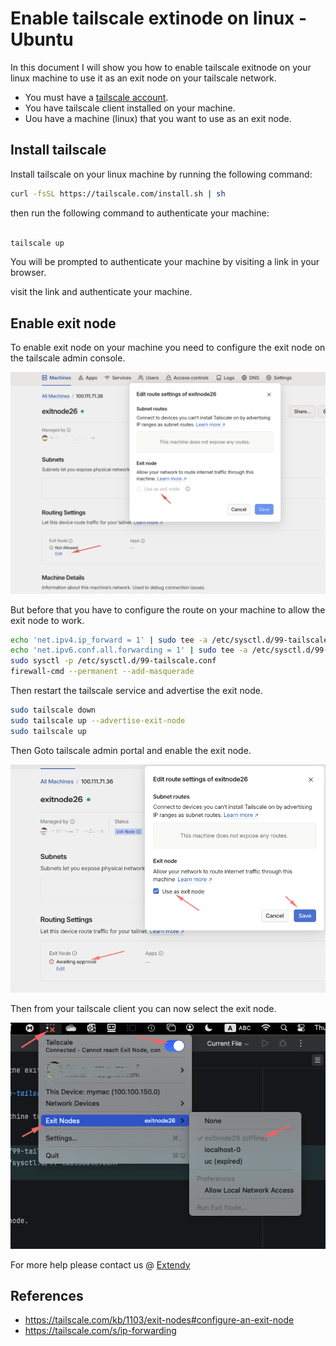 # Enable tailscale extinode on linux - Ubuntu

In this document I will show you how to enable tailscale exitnode on your linux machine to use it as an exit node on your tailscale network.

- You must  have a [tailscale account](https://tailscale.com/).
- You have tailscale client installed on your machine.
- Uou have a machine (linux) that you want to use as an exit node.

## Install tailscale

Install tailscale on your linux machine by running the following command:

```bash
curl -fsSL https://tailscale.com/install.sh | sh
```

then run the following command to authenticate your machine:

```bash

tailscale up
```

You will be prompted to authenticate your machine by visiting a link in your browser.

visit the link and authenticate your machine.

## Enable exit node

To enable exit node on your machine you need to configure the exit node on the tailscale admin console. 

![Enable exitnode in tailscale admin](imgs/Enable-Exit-Node-tailscale.png)

But before that you have to configure the route on your machine to allow the exit node to work.

```bash
echo 'net.ipv4.ip_forward = 1' | sudo tee -a /etc/sysctl.d/99-tailscale.conf
echo 'net.ipv6.conf.all.forwarding = 1' | sudo tee -a /etc/sysctl.d/99-tailscale.conf
sudo sysctl -p /etc/sysctl.d/99-tailscale.conf
firewall-cmd --permanent --add-masquerade
```

Then restart the tailscale service and advertise the exit node.

```bash
sudo tailscale down
sudo tailscale up --advertise-exit-node
sudo tailscale up
```

Then Goto tailscale admin portal and enable the exit node.

![Allow Exit node in tailscale](imgs/enable-exit-node-tailscale-allow.png)


Then from your tailscale client you can now select the exit node.

![Choose exitnode in tailscale](imgs/tailscale-choose-exitnode.png)

For more help please contact us @ [Extendy](https://extendy.net)


## References
- https://tailscale.com/kb/1103/exit-nodes#configure-an-exit-node
- https://tailscale.com/s/ip-forwarding